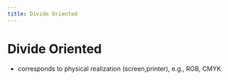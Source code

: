 ```yaml
---
title: Divide Oriented
---
```


# Divide Oriented
- corresponds to physical realization (screen,printer), e.g., RGB, CMYK





